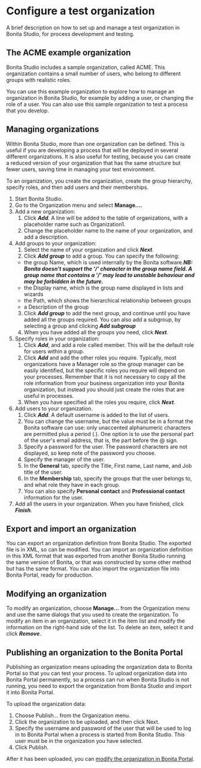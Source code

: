 # Configure a test organization

A brief description on how to set up and manage a test organization in Bonita Studio, for process development and testing. 

## The ACME example organization

Bonita Studio includes a sample organization, called ACME. This organization contains a small number of users, who belong to different groups with realistic roles. 

You can use this example organization to explore how to manage an organization in Bonita Studio, for example by adding a user, or
changing the role of a user. You can also use this sample organization to test a process that you develop.

## Managing organizations

Within Bonita Studio, more than one organization can be defined. This is useful if you are developing a process that will be deployed in several different organizations. It is also useful for testing, because you can create a reduced version of your organization that has the same structure but fewer users, saving time in managing your test environment.

To an organization, you create the organization, create the group hierarchy, specify roles, and then add users and their memberships. 

1. Start Bonita Studio.
2. Go to the Organization menu and select **Manage....**
3. Add a new organization:
   1. Click **_Add_**. A line will be added to the table of organizations, with a placeholder name such as Organization1\.
   2. Change the placeholder name to the name of your organization, and add a description.
4. Add groups to your organization:
   1. Select the name of your organization and click **_Next_**.
   2. Click **_Add group_** to add a group. You can specify the following:
     * the group Name, which is used internally by the Bonita software._**NB: Bonita doesn't support the '/' character in the group name field. A group name that contains a '/' may lead to unstable behaviour and may be forbidden in the future.**_ 
     * the Display name, which is the group name displayed in lists and wizards
     * the Path, which shows the hierarchical relationship between groups
     * a Description of the group
   3. Click **_Add group_** to add the next group, and continue until you have added all the groups required. You can also add a subgroup, by selecting a group and clicking **_Add subgroup_**
   4. When you have added all the groups you need, click **_Next_**.
5. Specify roles in your organization:
   1. Click **_Add_**, and add a role called member. This will be the default role for users within a group.
   2. Click **_Add_** and add the other roles you require. Typically, most organizations have a Manager role so the group manager can be easily identified, but the specific roles you require will depend on your processes. Remember that it is not necessary to copy all the role information from your business organization into your Bonita organization, but instead you should just create the roles that are useful in processes.
   3. When you have specified all the roles you require, click **_Next_**.
6. Add users to your organization.
   1. Click **_Add_**. A default username is added to the list of users. 
   2. You can change the username, but the value must be in a format the Bonita software can use: only unaccented alphanumeric characters are permitted plus a period (.). One option is to use the personal part of the user's email address, that is, the part before the @ sign.
   3. Specify a password for the user. The password characters are not displayed, so keep note of the password you choose.
   4. Specify the manager of the user. 
   5. In the **General** tab, specify the Title, First name, Last name, and Job title of the user.
   6. In the **Membership** tab, specify the groups that the user belongs to, and what role they have in each group.
   7. You can also specify **Personal contact** and **Professional contact** information for the user.
7. Add all the users in your organization. When you have finished, click **_Finish_**.

## Export and import an organization

You can export an organization definition from Bonita Studio. The exported file is in XML, so can be modified. You can import an
organization definition in this XML format that was exported from another Bonita Studio running the same version of Bonita, or that was constructed by some other method but has the same format. You can also import the organization file into Bonita Portal, ready for production.

## Modifying an organization

To modify an organization, choose **Manage...** from the Organization menu and use the same dialogs that you used to create the organization. 
To modify an item in an organization, select it in the item list and modify the information on the right-hand side of the list. 
To delete an item, select it and click **_Remove_**.

## Publishing an organization to the Bonita Portal

Publishing an organization means uploading the organization data to Bonita Portal so that you can test your process. To upload organization data into Bonita Portal permanently, so a process can run when Bonita Studio is not running, you need to export 
the organization from Bonita Studio and import it into Bonita Portal.

To upload the organization data:

1. Choose Publish... from the Organization menu.
2. Click the organization to be uploaded, and then click Next.
3. Specify the username and password of the user that will be used to log in to Bonita Portal when a process is started from Bonita Studio. This user must be in the organization you have selected.
4. Click Publish.

After it has been uploaded, you can [modify the organization in Bonita Portal](organization-in-bonita-bpm-portal-overview.md).
